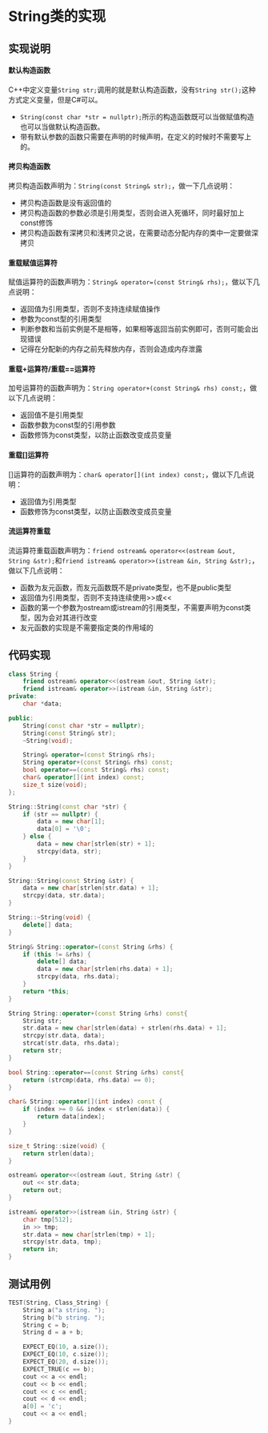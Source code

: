 String类的实现
====
## 实现说明
#### 默认构造函数
C++中定义变量`String str;`调用的就是默认构造函数，没有`String str();`这种方式定义变量，但是C#可以。
+ `String(const char *str = nullptr);`所示的构造函数既可以当做赋值构造也可以当做默认构造函数。
+ 带有默认参数的函数只需要在声明的时候声明，在定义的时候时不需要写上的。

#### 拷贝构造函数
拷贝构造函数声明为：`String(const String& str);`，做一下几点说明：
+ 拷贝构造函数是没有返回值的
+ 拷贝构造函数的参数必须是引用类型，否则会进入死循环，同时最好加上const修饰
+ 拷贝构造函数有深拷贝和浅拷贝之说，在需要动态分配内存的类中一定要做深拷贝

#### 重载赋值运算符
赋值运算符的函数声明为：`String& operator=(const String& rhs);`，做以下几点说明：
+ 返回值为引用类型，否则不支持连续赋值操作
+ 参数为const型的引用类型
+ 判断参数和当前实例是不是相等，如果相等返回当前实例即可，否则可能会出现错误
+ 记得在分配新的内存之前先释放内存，否则会造成内存泄露

#### 重载+运算符/重载==运算符
加号运算符的函数声明为：`String operator+(const String& rhs) const;`，做以下几点说明：
+ 返回值不是引用类型
+ 函数参数为const型的引用参数
+ 函数修饰为const类型，以防止函数改变成员变量

#### 重载[]运算符
[]运算符的函数声明为：`char& operator[](int index) const;`，做以下几点说明：
+ 返回值为引用类型
+ 函数修饰为const类型，以防止函数改变成员变量

#### 流运算符重载
流运算符重载函数声明为：`friend ostream& operator<<(ostream &out, String &str);`和`friend istream& operator>>(istream &in, String &str);`，做以下几点说明：
+ 函数为友元函数，而友元函数既不是private类型，也不是public类型
+ 返回值为引用类型，否则不支持连续使用>>或<<
+ 函数的第一个参数为ostream或istream的引用类型，不需要声明为const类型，因为会对其进行改变
+ 友元函数的实现是不需要指定类的作用域的


## 代码实现
```cpp
class String {
    friend ostream& operator<<(ostream &out, String &str);
    friend istream& operator>>(istream &in, String &str);
private:
    char *data;

public:
    String(const char *str = nullptr);
    String(const String& str);
    ~String(void);

    String& operator=(const String& rhs);
    String operator+(const String& rhs) const;
    bool operator==(const String& rhs) const;
    char& operator[](int index) const;
    size_t size(void);
};

String::String(const char *str) {
    if (str == nullptr) {
        data = new char[1];
        data[0] = '\0';
    } else {
        data = new char[strlen(str) + 1];
        strcpy(data, str);
    }
}

String::String(const String &str) {
    data = new char[strlen(str.data) + 1];
    strcpy(data, str.data);
}

String::~String(void) {
    delete[] data;
}

String& String::operator=(const String &rhs) {
    if (this != &rhs) {
        delete[] data;
        data = new char[strlen(rhs.data) + 1];
        strcpy(data, rhs.data);
    }
    return *this;
}

String String::operator+(const String &rhs) const{
    String str;
    str.data = new char[strlen(data) + strlen(rhs.data) + 1];
    strcpy(str.data, data);
    strcat(str.data, rhs.data);
    return str;
}

bool String::operator==(const String &rhs) const{
    return (strcmp(data, rhs.data) == 0);
}

char& String::operator[](int index) const {
    if (index >= 0 && index < strlen(data)) {
        return data[index];
    }
}

size_t String::size(void) {
    return strlen(data);
}

ostream& operator<<(ostream &out, String &str) {
    out << str.data;
    return out;
}

istream& operator>>(istream &in, String &str) {
    char tmp[512];
    in >> tmp;
    str.data = new char[strlen(tmp) + 1];
    strcpy(str.data, tmp);
    return in;
}
```
## 测试用例
```cpp
TEST(String, Class_String) {
    String a("a string. ");
    String b("b string. ");
    String c = b;
    String d = a + b;

    EXPECT_EQ(10, a.size());
    EXPECT_EQ(10, c.size());
    EXPECT_EQ(20, d.size());
    EXPECT_TRUE(c == b);
    cout << a << endl;
    cout << b << endl;
    cout << c << endl;
    cout << d << endl;
    a[0] = 'c';
    cout << a << endl;
}
```